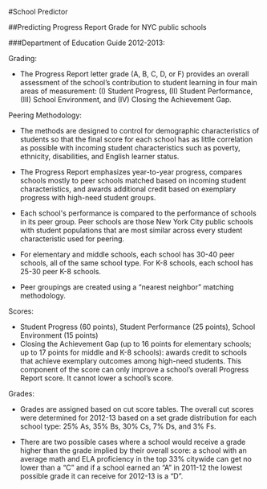 #School Predictor

##Predicting Progress Report Grade for NYC public schools

###Department of Education Guide 2012-2013:  

Grading:

+ The Progress Report letter grade (A, B, C, D, or F) provides an overall assessment of the school’s contribution to student learning in four main areas of measurement: (I) Student Progress, (II) Student Performance, (III) School Environment, and (IV) Closing the Achievement Gap.

Peering Methodology:

+ The methods are designed to control for demographic characteristics of students so that the final score for each school has as little correlation as possible with incoming student characteristics such as poverty, ethnicity, disabilities, and English learner status.

+ The Progress Report emphasizes year-to-year progress, compares schools mostly to peer schools matched based on incoming student characteristics, and awards additional credit based on exemplary progress with high-need student groups.

+ Each school's performance is compared to the performance of schools in its peer group. Peer schools are those New York City public schools with student populations that are most similar across every student characteristic used for peering.

+ For elementary and middle schools, each school has 30-40 peer schools, all of the same school type. For K-8 schools, each school has 25-30 peer K-8 schools.

+ Peer groupings are created using a “nearest neighbor” matching methodology.

Scores:

+ Student Progress (60 points), Student Performance (25 points), School Environment (15 points)
+ Closing the Achievement Gap (up to 16 points for elementary schools; up to 17 points for middle and K-8 schools): awards credit to schools that achieve exemplary outcomes among high-need students. This component of the score can only improve a school’s overall Progress Report score. It cannot lower a school’s score.

Grades:

+ Grades are assigned based on cut score tables. The overall cut scores were determined for 2012-13 based on a set grade distribution for each school type: 25% As, 35% Bs, 30% Cs, 7% Ds, and 3% Fs.

+ There are two possible cases where a school would receive a grade higher than the grade implied by their overall score: a school with an average math and ELA proficiency in the top 33% citywide can get no lower than a “C” and if a school earned an “A” in 2011-12 the lowest possible grade it can receive for 2012-13 is a “D”.